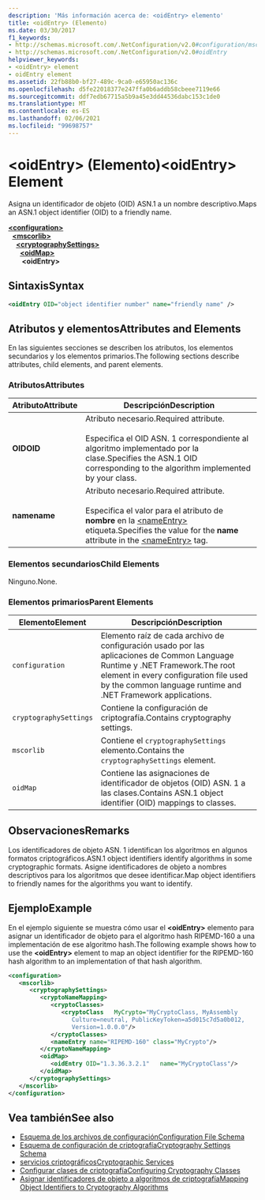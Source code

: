 ```yaml
---
description: 'Más información acerca de: <oidEntry> elemento'
title: <oidEntry> (Elemento)
ms.date: 03/30/2017
f1_keywords:
- http://schemas.microsoft.com/.NetConfiguration/v2.0#configuration/mscorlib/cryptographySettings/oidMap/oidEntry
- http://schemas.microsoft.com/.NetConfiguration/v2.0#oidEntry
helpviewer_keywords:
- <oidEntry> element
- oidEntry element
ms.assetid: 22fb88b0-bf27-489c-9ca0-e65950ac136c
ms.openlocfilehash: d5fe22018377e247ffa0b6addb58cbeee7119e66
ms.sourcegitcommit: ddf7edb67715a5b9a45e3dd44536dabc153c1de0
ms.translationtype: MT
ms.contentlocale: es-ES
ms.lasthandoff: 02/06/2021
ms.locfileid: "99698757"
---
```

# <a name="oidentry-element"></a><span data-ttu-id="e6265-103">\<oidEntry> (Elemento)</span><span class="sxs-lookup"><span data-stu-id="e6265-103">\<oidEntry> Element</span></span>

<span data-ttu-id="e6265-104">Asigna un identificador de objeto (OID) ASN.1 a un nombre descriptivo.</span><span class="sxs-lookup"><span data-stu-id="e6265-104">Maps an ASN.1 object identifier (OID) to a friendly name.</span></span>  

[**\<configuration>**](../configuration-element.md)\
&nbsp;&nbsp;[**\<mscorlib>**](mscorlib-element-for-cryptography-settings.md)\
&nbsp;&nbsp;&nbsp;&nbsp;[**\<cryptographySettings>**](cryptographysettings-element.md)\
&nbsp;&nbsp;&nbsp;&nbsp;&nbsp;&nbsp;[**\<oidMap>**](oidmap-element.md)\
&nbsp;&nbsp;&nbsp;&nbsp;&nbsp;&nbsp;&nbsp;**\<oidEntry>**

## <a name="syntax"></a><span data-ttu-id="e6265-105">Sintaxis</span><span class="sxs-lookup"><span data-stu-id="e6265-105">Syntax</span></span>  
  
```xml  
<oidEntry OID="object identifier number" name="friendly name" />  
```  
  
## <a name="attributes-and-elements"></a><span data-ttu-id="e6265-106">Atributos y elementos</span><span class="sxs-lookup"><span data-stu-id="e6265-106">Attributes and Elements</span></span>  

 <span data-ttu-id="e6265-107">En las siguientes secciones se describen los atributos, los elementos secundarios y los elementos primarios.</span><span class="sxs-lookup"><span data-stu-id="e6265-107">The following sections describe attributes, child elements, and parent elements.</span></span>  
  
### <a name="attributes"></a><span data-ttu-id="e6265-108">Atributos</span><span class="sxs-lookup"><span data-stu-id="e6265-108">Attributes</span></span>  
  
|<span data-ttu-id="e6265-109">Atributo</span><span class="sxs-lookup"><span data-stu-id="e6265-109">Attribute</span></span>|<span data-ttu-id="e6265-110">Descripción</span><span class="sxs-lookup"><span data-stu-id="e6265-110">Description</span></span>|  
|---------------|-----------------|  
|<span data-ttu-id="e6265-111">**OID**</span><span class="sxs-lookup"><span data-stu-id="e6265-111">**OID**</span></span>|<span data-ttu-id="e6265-112">Atributo necesario.</span><span class="sxs-lookup"><span data-stu-id="e6265-112">Required attribute.</span></span><br /><br /> <span data-ttu-id="e6265-113">Especifica el OID ASN. 1 correspondiente al algoritmo implementado por la clase.</span><span class="sxs-lookup"><span data-stu-id="e6265-113">Specifies the ASN.1 OID corresponding to the algorithm implemented by your class.</span></span>|  
|<span data-ttu-id="e6265-114">**name**</span><span class="sxs-lookup"><span data-stu-id="e6265-114">**name**</span></span>|<span data-ttu-id="e6265-115">Atributo necesario.</span><span class="sxs-lookup"><span data-stu-id="e6265-115">Required attribute.</span></span><br /><br /> <span data-ttu-id="e6265-116">Especifica el valor para el atributo de **nombre** en la [\<nameEntry>](nameentry-element.md) etiqueta.</span><span class="sxs-lookup"><span data-stu-id="e6265-116">Specifies the value for the **name** attribute in the [\<nameEntry>](nameentry-element.md) tag.</span></span>|  
  
### <a name="child-elements"></a><span data-ttu-id="e6265-117">Elementos secundarios</span><span class="sxs-lookup"><span data-stu-id="e6265-117">Child Elements</span></span>  

 <span data-ttu-id="e6265-118">Ninguno.</span><span class="sxs-lookup"><span data-stu-id="e6265-118">None.</span></span>  
  
### <a name="parent-elements"></a><span data-ttu-id="e6265-119">Elementos primarios</span><span class="sxs-lookup"><span data-stu-id="e6265-119">Parent Elements</span></span>  
  
|<span data-ttu-id="e6265-120">Elemento</span><span class="sxs-lookup"><span data-stu-id="e6265-120">Element</span></span>|<span data-ttu-id="e6265-121">Descripción</span><span class="sxs-lookup"><span data-stu-id="e6265-121">Description</span></span>|  
|-------------|-----------------|  
|`configuration`|<span data-ttu-id="e6265-122">Elemento raíz de cada archivo de configuración usado por las aplicaciones de Common Language Runtime y .NET Framework.</span><span class="sxs-lookup"><span data-stu-id="e6265-122">The root element in every configuration file used by the common language runtime and .NET Framework applications.</span></span>|  
|`cryptographySettings`|<span data-ttu-id="e6265-123">Contiene la configuración de criptografía.</span><span class="sxs-lookup"><span data-stu-id="e6265-123">Contains cryptography settings.</span></span>|  
|`mscorlib`|<span data-ttu-id="e6265-124">Contiene el `cryptographySettings` elemento.</span><span class="sxs-lookup"><span data-stu-id="e6265-124">Contains the `cryptographySettings` element.</span></span>|  
|`oidMap`|<span data-ttu-id="e6265-125">Contiene las asignaciones de identificador de objetos (OID) ASN. 1 a las clases.</span><span class="sxs-lookup"><span data-stu-id="e6265-125">Contains ASN.1 object identifier (OID) mappings to classes.</span></span>|  
  
## <a name="remarks"></a><span data-ttu-id="e6265-126">Observaciones</span><span class="sxs-lookup"><span data-stu-id="e6265-126">Remarks</span></span>  

 <span data-ttu-id="e6265-127">Los identificadores de objeto ASN. 1 identifican los algoritmos en algunos formatos criptográficos.</span><span class="sxs-lookup"><span data-stu-id="e6265-127">ASN.1 object identifiers identify algorithms in some cryptographic formats.</span></span> <span data-ttu-id="e6265-128">Asigne identificadores de objeto a nombres descriptivos para los algoritmos que desee identificar.</span><span class="sxs-lookup"><span data-stu-id="e6265-128">Map object identifiers to friendly names for the algorithms you want to identify.</span></span>  
  
## <a name="example"></a><span data-ttu-id="e6265-129">Ejemplo</span><span class="sxs-lookup"><span data-stu-id="e6265-129">Example</span></span>  

 <span data-ttu-id="e6265-130">En el ejemplo siguiente se muestra cómo usar el **\<oidEntry>** elemento para asignar un identificador de objeto para el algoritmo hash RIPEMD-160 a una implementación de ese algoritmo hash.</span><span class="sxs-lookup"><span data-stu-id="e6265-130">The following example shows how to use the **\<oidEntry>** element to map an object identifier for the RIPEMD-160 hash algorithm to an implementation of that hash algorithm.</span></span>  
  
```xml  
<configuration>  
   <mscorlib>  
      <cryptographySettings>  
         <cryptoNameMapping>  
            <cryptoClasses>  
               <cryptoClass   MyCrypto="MyCryptoClass, MyAssembly  
                  Culture=neutral, PublicKeyToken=a5d015c7d5a0b012,  
                  Version=1.0.0.0"/>  
            </cryptoClasses>  
            <nameEntry name="RIPEMD-160" class="MyCrypto"/>  
         </cryptoNameMapping>  
         <oidMap>  
            <oidEntry OID="1.3.36.3.2.1"   name="MyCryptoClass"/>  
         </oidMap>  
      </cryptographySettings>  
   </mscorlib>  
</configuration>  
```  
  
## <a name="see-also"></a><span data-ttu-id="e6265-131">Vea también</span><span class="sxs-lookup"><span data-stu-id="e6265-131">See also</span></span>

- [<span data-ttu-id="e6265-132">Esquema de los archivos de configuración</span><span class="sxs-lookup"><span data-stu-id="e6265-132">Configuration File Schema</span></span>](../index.md)
- [<span data-ttu-id="e6265-133">Esquema de configuración de criptografía</span><span class="sxs-lookup"><span data-stu-id="e6265-133">Cryptography Settings Schema</span></span>](index.md)
- [<span data-ttu-id="e6265-134">servicios criptográficos</span><span class="sxs-lookup"><span data-stu-id="e6265-134">Cryptographic Services</span></span>](../../../../standard/security/cryptographic-services.md)
- [<span data-ttu-id="e6265-135">Configurar clases de criptografía</span><span class="sxs-lookup"><span data-stu-id="e6265-135">Configuring Cryptography Classes</span></span>](../../configure-cryptography-classes.md)
- [<span data-ttu-id="e6265-136">Asignar identificadores de objeto a algoritmos de criptografía</span><span class="sxs-lookup"><span data-stu-id="e6265-136">Mapping Object Identifiers to Cryptography Algorithms</span></span>](../../map-object-identifiers-to-cryptography-algorithms.md)
